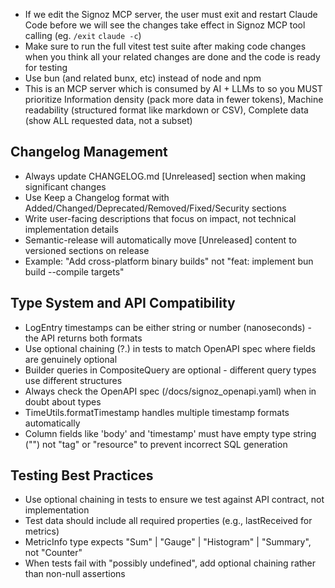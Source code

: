 - If we edit the Signoz MCP server, the user must exit and restart Claude Code before we will see the changes take effect in Signoz MCP tool calling (eg. `/exit` `claude -c`)
- Make sure to run the full vitest test suite after making code changes when you think all your related changes are done and the code is ready for testing
- Use bun (and related bunx, etc) instead of node and npm
- This is an MCP server which is consumed by AI + LLMs to so you MUST prioritize Information density (pack more data in fewer tokens), Machine readability (structured format like markdown or CSV), Complete data (show ALL requested data, not a subset)

## Changelog Management
- Always update CHANGELOG.md [Unreleased] section when making significant changes
- Use Keep a Changelog format with Added/Changed/Deprecated/Removed/Fixed/Security sections
- Write user-facing descriptions that focus on impact, not technical implementation details
- Semantic-release will automatically move [Unreleased] content to versioned sections on release
- Example: "Add cross-platform binary builds" not "feat: implement bun build --compile targets"

## Type System and API Compatibility
- LogEntry timestamps can be either string or number (nanoseconds) - the API returns both formats
- Use optional chaining (?.) in tests to match OpenAPI spec where fields are genuinely optional
- Builder queries in CompositeQuery are optional - different query types use different structures
- Always check the OpenAPI spec (/docs/signoz_openapi.yaml) when in doubt about types
- TimeUtils.formatTimestamp handles multiple timestamp formats automatically
- Column fields like 'body' and 'timestamp' must have empty type string ("") not "tag" or "resource" to prevent incorrect SQL generation

## Testing Best Practices
- Use optional chaining in tests to ensure we test against API contract, not implementation
- Test data should include all required properties (e.g., lastReceived for metrics)
- MetricInfo type expects "Sum" | "Gauge" | "Histogram" | "Summary", not "Counter"
- When tests fail with "possibly undefined", add optional chaining rather than non-null assertions